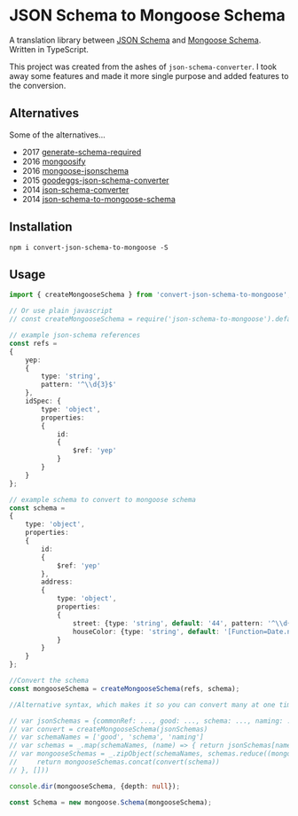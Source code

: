 # JSON Schema to Mongoose Schema

A translation library between [JSON Schema](http://json-schema.org/) and
[Mongoose Schema](http://mongoosejs.com/docs/guide.html). Written in TypeScript.

This project was created from the ashes of `json-schema-converter`. I took away
some features and made it more single purpose and added features to the
conversion.

## Alternatives

Some of the alternatives...

- 2017 [generate-schema-required](https://www.npmjs.com/package/generate-schema-required)
- 2016 [mongoosify](https://www.npmjs.com/package/mongoosify)
- 2016 [mongoose-jsonschema](https://www.npmjs.com/package/mongoose-jsonschema)
- 2015 [goodeggs-json-schema-converter](https://www.npmjs.com/package/goodeggs-json-schema-converter)
- 2014 [json-schema-converter](https://www.npmjs.com/package/json-schema-converter)
- 2014 [json-schema-to-mongoose-schema](https://www.npmjs.com/package/json-schema-to-mongoose-schema)

## Installation

`npm i convert-json-schema-to-mongoose -S`

## Usage

```typescript
import { createMongooseSchema } from 'convert-json-schema-to-mongoose';

// Or use plain javascript
// const createMongooseSchema = require('json-schema-to-mongoose').default;

// example json-schema references
const refs =
{
    yep:
    {
        type: 'string',
        pattern: '^\\d{3}$'
    },
    idSpec: {
        type: 'object',
        properties:
        {
            id:
            {
                $ref: 'yep'
            }
        }
    }
};

// example schema to convert to mongoose schema
const schema =
{
    type: 'object',
    properties:
    {
        id:
        {
            $ref: 'yep'
        },
        address:
        {
            type: 'object',
            properties:
            {
                street: {type: 'string', default: '44', pattern: '^\\d{2}$'},
                houseColor: {type: 'string', default: '[Function=Date.now]', format: 'date-time'}
            }
        }
    }
};

//Convert the schema
const mongooseSchema = createMongooseSchema(refs, schema);

//Alternative syntax, which makes it so you can convert many at one time.

// var jsonSchemas = {commonRef: ..., good: ..., schema: ..., naming: ...}
// var convert = createMongooseSchema(jsonSchemas)
// var schemaNames = ['good', 'schema', 'naming']
// var schemas = _.map(schemaNames, (name) => { return jsonSchemas[name] })
// var mongooseSchemas = _.zipObject(schemaNames, schemas.reduce((mongooseSchemas, schema) => {
//     return mongooseSchemas.concat(convert(schema))
// }, []))

console.dir(mongooseSchema, {depth: null});

const Schema = new mongoose.Schema(mongooseSchema);

```
